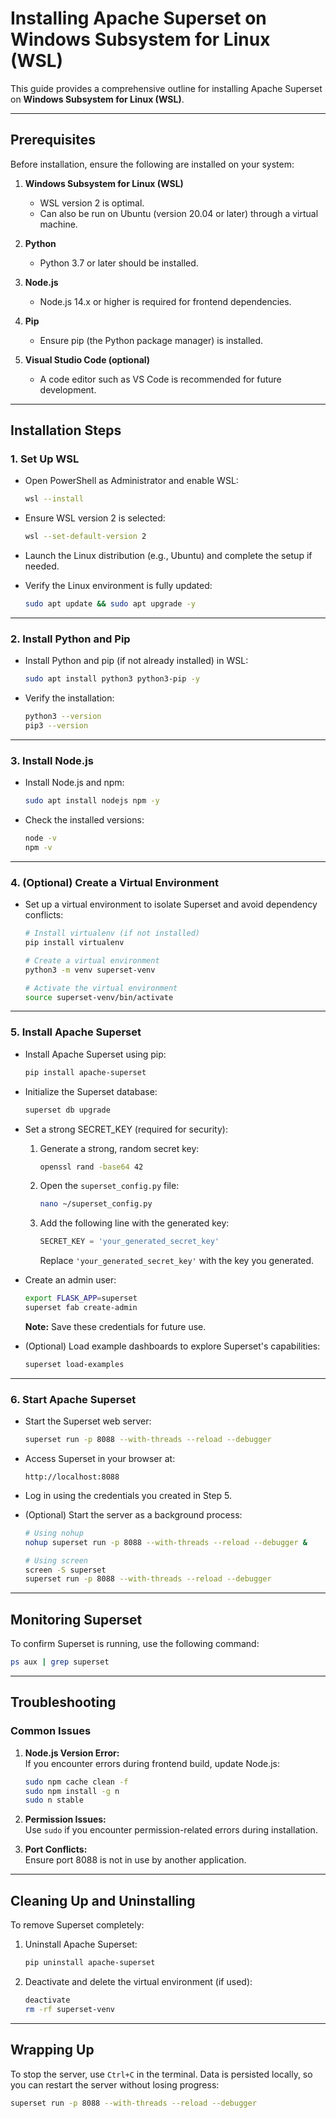 # Installing Apache Superset on Windows Subsystem for Linux (WSL)

This guide provides a comprehensive outline for installing Apache Superset on **Windows Subsystem for Linux (WSL)**.

---

## Prerequisites

Before installation, ensure the following are installed on your system:

1. **Windows Subsystem for Linux (WSL)**  
   - WSL version 2 is optimal.  
   - Can also be run on Ubuntu (version 20.04 or later) through a virtual machine.

2. **Python**  
   - Python 3.7 or later should be installed.

3. **Node.js**  
   - Node.js 14.x or higher is required for frontend dependencies.

4. **Pip**  
   - Ensure pip (the Python package manager) is installed.

5. **Visual Studio Code (optional)**  
   - A code editor such as VS Code is recommended for future development.

---

## Installation Steps

### 1. Set Up WSL
- Open PowerShell as Administrator and enable WSL:
    ```bash
    wsl --install
    ```
- Ensure WSL version 2 is selected:
    ```bash
    wsl --set-default-version 2
    ```
- Launch the Linux distribution (e.g., Ubuntu) and complete the setup if needed.

- Verify the Linux environment is fully updated:  
    ```bash
    sudo apt update && sudo apt upgrade -y
    ```

---

### 2. Install Python and Pip
- Install Python and pip (if not already installed) in WSL:
    ```bash
    sudo apt install python3 python3-pip -y
    ```
- Verify the installation:
    ```bash
    python3 --version
    pip3 --version
    ```

---

### 3. Install Node.js
- Install Node.js and npm:
    ```bash
    sudo apt install nodejs npm -y
    ```
- Check the installed versions:
    ```bash
    node -v
    npm -v
    ```

---

### 4. (Optional) Create a Virtual Environment
- Set up a virtual environment to isolate Superset and avoid dependency conflicts:
    ```bash
    # Install virtualenv (if not installed)
    pip install virtualenv

    # Create a virtual environment
    python3 -m venv superset-venv

    # Activate the virtual environment
    source superset-venv/bin/activate
    ```

---

### 5. Install Apache Superset
- Install Apache Superset using pip:
    ```bash
    pip install apache-superset
    ```
- Initialize the Superset database:
    ```bash
    superset db upgrade
    ```
- Set a strong SECRET_KEY (required for security):
    1. Generate a strong, random secret key:
       ```bash
       openssl rand -base64 42
       ```
    2. Open the `superset_config.py` file:
       ```bash
       nano ~/superset_config.py
       ```
    3. Add the following line with the generated key:
       ```python
       SECRET_KEY = 'your_generated_secret_key'
       ```
       Replace `'your_generated_secret_key'` with the key you generated.
    
- Create an admin user:
    ```bash
    export FLASK_APP=superset
    superset fab create-admin
    ```
    **Note:** Save these credentials for future use.

- (Optional) Load example dashboards to explore Superset's capabilities:
    ```bash
    superset load-examples
    ```

---

### 6. Start Apache Superset
- Start the Superset web server:
    ```bash
    superset run -p 8088 --with-threads --reload --debugger
    ```
- Access Superset in your browser at:  
    ```
    http://localhost:8088
    ```
- Log in using the credentials you created in Step 5.

- (Optional) Start the server as a background process:  
    ```bash
    # Using nohup
    nohup superset run -p 8088 --with-threads --reload --debugger &

    # Using screen
    screen -S superset
    superset run -p 8088 --with-threads --reload --debugger
    ```

---

## Monitoring Superset
To confirm Superset is running, use the following command:
```bash
ps aux | grep superset
```

---

## Troubleshooting

### Common Issues

1. **Node.js Version Error:**  
   If you encounter errors during frontend build, update Node.js:
    ```bash
    sudo npm cache clean -f
    sudo npm install -g n
    sudo n stable
    ```

2. **Permission Issues:**  
   Use `sudo` if you encounter permission-related errors during installation.

3. **Port Conflicts:**  
   Ensure port 8088 is not in use by another application.

---

## Cleaning Up and Uninstalling
To remove Superset completely:
1. Uninstall Apache Superset:
    ```bash
    pip uninstall apache-superset
    ```
2. Deactivate and delete the virtual environment (if used):
    ```bash
    deactivate
    rm -rf superset-venv
    ```

---

## Wrapping Up
To stop the server, use `Ctrl+C` in the terminal. Data is persisted locally, so you can restart the server without losing progress:
```bash
superset run -p 8088 --with-threads --reload --debugger
```